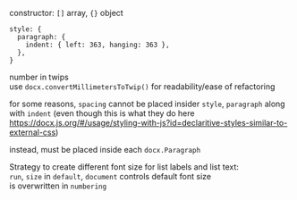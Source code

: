 
constructor: `[]` array, `{}` object

```
style: {
  paragraph: {
    indent: { left: 363, hanging: 363 },
  },
}
```
number in twips\
use `docx.convertMillimetersToTwip()` for readability/ease of refactoring

for some reasons, `spacing` cannot be placed insider `style`, `paragraph` along with `indent` (even though this is what they do here https://docx.js.org/#/usage/styling-with-js?id=declaritive-styles-similar-to-external-css)

instead, must be placed inside each `docx.Paragraph`


Strategy to create different font size for list labels and list text:\
`run`, `size` in `default`, `document` controls default font size\
is overwritten in `numbering`
